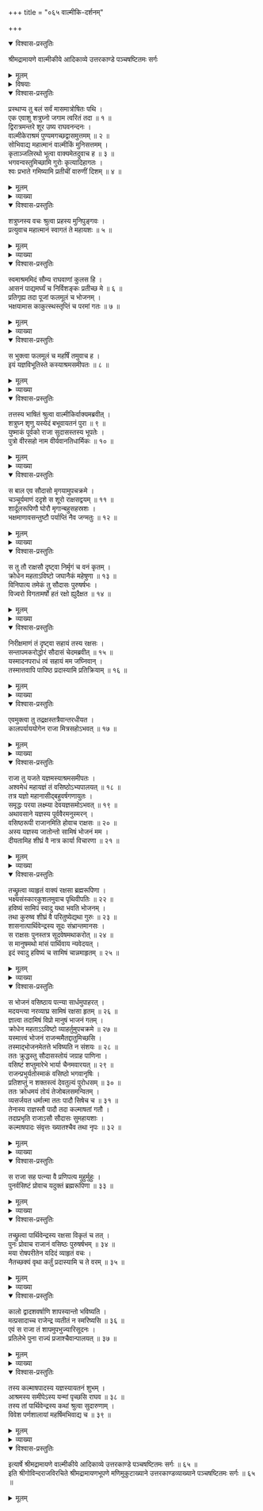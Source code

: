+++
title = "०६५ वाल्मीकि-दर्शनम्"

+++

<details open><summary>विश्वास-प्रस्तुतिः</summary>

श्रीमद्रामायणे वाल्मीकीये आदिकाव्ये उत्तरकाण्डे पञ्चषष्टितमः सर्गः
</details>

<details><summary>मूलम्</summary>

श्रीमद्रामायणे वाल्मीकीये आदिकाव्ये उत्तरकाण्डे पञ्चषष्टितमः सर्गः
</details>

<details><summary>विषयाः</summary>

मार्गवशाद् वाल्मीक्य्-आश्रमं गतेन शत्रुघ्नेन  
तं प्रति स-प्रणामं तत्रत्य-याज्ञिय-चिह्न-दर्शनेन तत्-कर्तृ-प्रश्नः ॥ १ ॥  
तेन तं प्रति कल्माष-पाद-नामक--सौदास-वृत्त-कथन-पूर्वकं  
तत्-प्रदेशस्य तद्-यज्ञ-भूमित्वोक्तिः ॥ २ ॥  
शत्रुघ्नेन वाल्मीक्य्-अनुज्ञया पर्ण-शाला-प्रवेशः ॥ ३ ॥
</details>

<details open><summary>विश्वास-प्रस्तुतिः</summary>

प्रस्थाप्य तु बलं सर्वं मासमात्रोषितः पथि ।  
एक एवाशु शत्रुघ्नो जगाम त्वरितं तदा ॥ १ ॥  
द्विरात्रमन्तरे शूर उष्य राघवनन्दनः ।  
वाल्मीकेराश्रमं पुण्यमगच्छद्वासमुत्तमम् ॥ २ ॥  
सोभिवाद्य महात्मानं वाल्मीकिं मुनिसत्तमम् ।  
कृताञ्जलिरथो भूत्वा वाक्यमेतदुवाच ह ॥ ३ ॥  
भगवन्वस्तुमिच्छामि गुरोः कृत्यादिहागतः ।  
श्वः प्रभाते गमिष्यामि प्रतीचीं वारुणीं दिशम् ॥ ४ ॥
</details>

<details><summary>मूलम्</summary>

प्रस्थाप्य तु बलं सर्वं मासमात्रोषितः पथि ।  
एक एवाशु शत्रुघ्नो जगाम त्वरितं तदा ॥ १ ॥  
द्विरात्रमन्तरे शूर उष्य राघवनन्दनः ।  
वाल्मीकेराश्रमं पुण्यमगच्छद्वासमुत्तमम् ॥ २ ॥  
सोभिवाद्य महात्मानं वाल्मीकिं मुनिसत्तमम् ।  
कृताञ्जलिरथो भूत्वा वाक्यमेतदुवाच ह ॥ ३ ॥  
भगवन्वस्तुमिच्छामि गुरोः कृत्यादिहागतः ।  
श्वः प्रभाते गमिष्यामि प्रतीचीं वारुणीं दिशम् ॥ ४ ॥
</details>

<details><summary>व्याख्या</summary>

रामेण यथाज्ञप्तगमनं संग्रहेणोक्त्वा अयोध्यातो द्विरात्रगमनानन्तरवृत्तमाह – भगवन्निति ॥ वारुणीं वरुणपालितां । दारुणांदिशमिति पाठे दारुणां लवणाधिष्ठितत्वादितिभावः ॥ ४ ॥
</details>

<details open><summary>विश्वास-प्रस्तुतिः</summary>

शत्रुघ्नस्य वचः श्रुत्वा प्रहस्य मुनिपुङ्गवः ।  
प्रत्युवाच महात्मानं स्वागतं ते महायशः ॥ ५ ॥
</details>

<details><summary>मूलम्</summary>

शत्रुघ्नस्य वचः श्रुत्वा प्रहस्य मुनिपुङ्गवः ।  
प्रत्युवाच महात्मानं स्वागतं ते महायशः ॥ ५ ॥
</details>

<details><summary>व्याख्या</summary>

प्रहस्येति । अनिवेदितमपि शत्रुघ्नागमननिमित्तं ज्ञातव्यमित्यभिप्रायः ॥ ५ ॥
</details>

<details open><summary>विश्वास-प्रस्तुतिः</summary>

स्वमाश्रममिदं सौम्य राघवाणां कुलस हि ।  
आसनं पाद्यमर्घ्यं च निर्विशङ्कः प्रतीच्छ मे ॥ ६ ॥  
प्रतिगृह्य तदा पूजां फलमूलं च भोजनम् ।  
भक्षयामास काकुत्स्थस्तृप्तिं च परमां गतः ॥ ७ ॥
</details>

<details><summary>मूलम्</summary>

स्वमाश्रममिदं सौम्य राघवाणां कुलस हि ।  
आसनं पाद्यमर्घ्यं च निर्विशङ्कः प्रतीच्छ मे ॥ ६ ॥  
प्रतिगृह्य तदा पूजां फलमूलं च भोजनम् ।  
भक्षयामास काकुत्स्थस्तृप्तिं च परमां गतः ॥ ७ ॥
</details>

<details><summary>व्याख्या</summary>

राघवाणां कुलस्य स्वं स्वभूतम् ॥ ६-७ ॥
</details>

<details open><summary>विश्वास-प्रस्तुतिः</summary>

स भुक्त्वा फलमूलं च महर्षिं तमुवाच ह ।  
इयं यज्ञविभूतिस्ते कस्याश्रमसमीपतः ॥ ८ ॥
</details>

<details><summary>मूलम्</summary>

स भुक्त्वा फलमूलं च महर्षिं तमुवाच ह ।  
इयं यज्ञविभूतिस्ते कस्याश्रमसमीपतः ॥ ८ ॥
</details>

<details><summary>व्याख्या</summary>

इयं यज्ञविभूतिस्ते कस्याश्रमसमीपत इति । तवाश्रमसमीपतः इयं वर्तमाना यज्ञविभूतिः यदस्य समृद्धिः । कस्य यजमानस्य ॥ ८ ॥
</details>

<details open><summary>विश्वास-प्रस्तुतिः</summary>

तत्तस्य भाषितं श्रुत्वा वाल्मीकिर्वाक्यमब्रवीत् ।  
शत्रुघ्न शृणु यस्येदं बभूवायतनं पुरा ॥ ९ ॥  
युष्माकं पूर्वको राजा सुदासस्तस्य भूपतेः ।  
पुत्रो वीरसहो नाम वीर्यवानतिधार्मिकः ॥ १० ॥
</details>

<details><summary>मूलम्</summary>

तत्तस्य भाषितं श्रुत्वा वाल्मीकिर्वाक्यमब्रवीत् ।  
शत्रुघ्न शृणु यस्येदं बभूवायतनं पुरा ॥ ९ ॥  
युष्माकं पूर्वको राजा सुदासस्तस्य भूपतेः ।  
पुत्रो वीरसहो नाम वीर्यवानतिधार्मिकः ॥ १० ॥
</details>

<details><summary>व्याख्या</summary>

आयतनं यज्ञायतनम् ॥ ९-१० ॥
</details>

<details open><summary>विश्वास-प्रस्तुतिः</summary>

स बाल एव सौदासो मृगयामुपचक्रमे ।  
चञ्चूर्यमाणं ददृशे स शूरो राक्षसद्वयम् ॥ ११ ॥  
शार्दूलरूपिणौ घोरौ मृगान्बहुसहस्रशः ।  
भक्षमाणावसन्तुष्टौ पर्याप्तिं नैव जग्मतुः ॥ १२ ॥
</details>

<details><summary>मूलम्</summary>

स बाल एव सौदासो मृगयामुपचक्रमे ।  
चञ्चूर्यमाणं ददृशे स शूरो राक्षसद्वयम् ॥ ११ ॥  
शार्दूलरूपिणौ घोरौ मृगान्बहुसहस्रशः ।  
भक्षमाणावसन्तुष्टौ पर्याप्तिं नैव जग्मतुः ॥ १२ ॥
</details>

<details><summary>व्याख्या</summary>

चञ्चूर्यमाणं मुहुर्मुहुश्चरन्तं । चरतेर्यङन्ताच्छानच् । उत्परस्यातः इत्युत्त्वम् ॥ ११-१२ ॥
</details>

<details open><summary>विश्वास-प्रस्तुतिः</summary>

स तु तौ राक्षसौ दृष्ट्वा निर्मृगं च वनं कृतम् ।  
क्रोधेन महताऽविष्टो जघानैकं महेषुणा ॥ १३ ॥  
विनिपात्य तमेकं तु सौदासः पुरुषर्षभः ।  
विज्वरो विगतामर्षो हतं रक्षो ह्युदैक्षत ॥ १४ ॥
</details>

<details><summary>मूलम्</summary>

स तु तौ राक्षसौ दृष्ट्वा निर्मृगं च वनं कृतम् ।  
क्रोधेन महताऽविष्टो जघानैकं महेषुणा ॥ १३ ॥  
विनिपात्य तमेकं तु सौदासः पुरुषर्षभः ।  
विज्वरो विगतामर्षो हतं रक्षो ह्युदैक्षत ॥ १४ ॥
</details>

<details><summary>व्याख्या</summary>

निर्मृगं कृतं वनं च दृष्ट्वेत्यनुकर्षः ॥ १३-१४ ॥
</details>

<details open><summary>विश्वास-प्रस्तुतिः</summary>

निरीक्षमाणं तं दृष्ट्वा सहायं तस्य रक्षसः ।  
सन्तापमकरोद्धोरं सौदासं चेदमब्रवीत् ॥ १५ ॥  
यस्मादनपराधं त्वं सहायं मम जघ्निवान् ।  
तस्मात्तवापि पापिष्ठ प्रदास्यामि प्रतिक्रियाम् ॥ १६ ॥
</details>

<details><summary>मूलम्</summary>

निरीक्षमाणं तं दृष्ट्वा सहायं तस्य रक्षसः ।  
सन्तापमकरोद्धोरं सौदासं चेदमब्रवीत् ॥ १५ ॥  
यस्मादनपराधं त्वं सहायं मम जघ्निवान् ।  
तस्मात्तवापि पापिष्ठ प्रदास्यामि प्रतिक्रियाम् ॥ १६ ॥
</details>

<details><summary>व्याख्या</summary>

निरीक्षमाणं स्वसहायभूतं द्वितीयरक्षो निरीक्षमाणं प्रथमरक्षो दृष्ट्वा ॥ १५-१६ ॥
</details>

<details open><summary>विश्वास-प्रस्तुतिः</summary>

एवमुक्त्वा तु तद्रक्षस्तत्रैवान्तरधीयत ।  
कालपर्याययोगेन राजा मित्रसहोऽभवत् ॥ १७ ॥
</details>

<details><summary>मूलम्</summary>

एवमुक्त्वा तु तद्रक्षस्तत्रैवान्तरधीयत ।  
कालपर्याययोगेन राजा मित्रसहोऽभवत् ॥ १७ ॥
</details>

<details><summary>व्याख्या</summary>

कालपर्याययोगेन बहुकालातिवाहजकर्मयोगेन । युक्तोऽभवत् ॥ १७ ॥
</details>

<details open><summary>विश्वास-प्रस्तुतिः</summary>

राजा तु यजते यज्ञमस्याश्रमसमीपतः ।  
अश्वमेधं महायज्ञं तं वसिष्ठोऽभ्यपालयत् ॥ १८ ॥  
तत्र यज्ञो महानासीद्बहुवर्षगणायुतः ।  
समृद्धः परया लक्ष्म्या देवयज्ञसमोऽभवत् ॥ १९ ॥  
अथावसाने यज्ञस्य पूर्ववैरमनुस्मरन् ।  
वसिष्ठरूपी राजानमिति होवाच राक्षसः ॥ २० ॥  
अस्य यज्ञस्य जातोन्तो सामिषं भोजनं मम ।  
दीयतामिह शीघ्रं वै नात्र कार्या विचारणा ॥ २१ ॥
</details>

<details><summary>मूलम्</summary>

राजा तु यजते यज्ञमस्याश्रमसमीपतः ।  
अश्वमेधं महायज्ञं तं वसिष्ठोऽभ्यपालयत् ॥ १८ ॥  
तत्र यज्ञो महानासीद्बहुवर्षगणायुतः ।  
समृद्धः परया लक्ष्म्या देवयज्ञसमोऽभवत् ॥ १९ ॥  
अथावसाने यज्ञस्य पूर्ववैरमनुस्मरन् ।  
वसिष्ठरूपी राजानमिति होवाच राक्षसः ॥ २० ॥  
अस्य यज्ञस्य जातोन्तो सामिषं भोजनं मम ।  
दीयतामिह शीघ्रं वै नात्र कार्या विचारणा ॥ २१ ॥
</details>

<details><summary>व्याख्या</summary>

अस्याश्रमसमीपत इति । अस्याश्रमस्येत्यविभक्तिकनिर्देशः ॥ १८-२१ ॥
</details>

<details open><summary>विश्वास-प्रस्तुतिः</summary>

तच्छ्रुत्वा व्याहृतं वाक्यं रक्षसा ब्रह्मरूपिणा ।  
भक्ष्यसंस्कारकुशलमुवाच पृथिवीपतिः ॥ २२ ॥  
हविष्यं सामिपं स्वादु यथा भवति भोजनम् ।  
तथा कुरुष्व शीघ्रं वै परितुष्येद्यथा गुरुः ॥ २३ ॥  
शासनात्पार्थिवेन्द्रस्य सूदः संभ्रान्तमानसः ।  
स राक्षसः पुनस्तत्र सूदवेषमथाकरोत् ॥ २४ ॥  
स मानुषमथो मांसं पार्थिवाय न्यवेदयत् ।  
इदं स्वादु हविष्यं च सामिषं चान्नमाहृतम् ॥ २५ ॥
</details>

<details><summary>मूलम्</summary>

तच्छ्रुत्वा व्याहृतं वाक्यं रक्षसा ब्रह्मरूपिणा ।  
भक्ष्यसंस्कारकुशलमुवाच पृथिवीपतिः ॥ २२ ॥  
हविष्यं सामिपं स्वादु यथा भवति भोजनम् ।  
तथा कुरुष्व शीघ्रं वै परितुष्येद्यथा गुरुः ॥ २३ ॥  
शासनात्पार्थिवेन्द्रस्य सूदः संभ्रान्तमानसः ।  
स राक्षसः पुनस्तत्र सूदवेषमथाकरोत् ॥ २४ ॥  
स मानुषमथो मांसं पार्थिवाय न्यवेदयत् ।  
इदं स्वादु हविष्यं च सामिषं चान्नमाहृतम् ॥ २५ ॥
</details>

<details><summary>व्याख्या</summary>

भक्ष्यसंस्कारकुशलमुवाचेति । भोजनार्थमिति शेषः ॥ २२-२५ ॥
</details>

<details open><summary>विश्वास-प्रस्तुतिः</summary>

स भोजनं वसिष्ठाय पत्न्या सार्धमुपाहरत् ।  
मदयन्त्या नरव्याघ्र सामिषं रक्षसा हृतम् ॥ २६ ॥  
ज्ञात्वा तदामिषं विप्रो मानुषं भाजनं गतम् ।  
क्रोधेन महताऽऽविष्टो व्याहर्तुमुपचक्रमे ॥ २७ ॥  
यस्मात्त्वं भोजनं राजन्ममैतद्दातुमिच्छसि ।  
तस्माद्भोजनमेतत्ते भविष्यति न संशयः ॥ २८ ॥  
ततः क्रुद्धस्तु सौदासस्तोयं जग्राह पाणिना ।  
वसिष्टं शप्तुमारेभे भार्या चैनमवारयत् ॥ २९ ॥  
राजन्प्रभुर्यतोस्माकं वसिष्ठो भगवानृषिः ।  
प्रतिशप्तुं न शक्तस्त्वं देवतुल्यं पुरोधसम् ॥ ३० ॥  
ततः क्रोधमयं तोयं तेजोबलसमन्वितम् ।  
व्यसर्जयत धर्मात्मा ततः पादौ सिषेच च ॥ ३१ ॥  
तेनास्य राज्ञस्तौ पादौ तदा कल्माषतां गतौ ।  
तदाप्रभृति राजाऽसौ सौदासः सुमहायशाः ।  
कल्माषपादः संवृत्तः ख्यातश्चैव तथा नृपः ॥ ३२ ॥
</details>

<details><summary>मूलम्</summary>

स भोजनं वसिष्ठाय पत्न्या सार्धमुपाहरत् ।  
मदयन्त्या नरव्याघ्र सामिषं रक्षसा हृतम् ॥ २६ ॥  
ज्ञात्वा तदामिषं विप्रो मानुषं भाजनं गतम् ।  
क्रोधेन महताऽऽविष्टो व्याहर्तुमुपचक्रमे ॥ २७ ॥  
यस्मात्त्वं भोजनं राजन्ममैतद्दातुमिच्छसि ।  
तस्माद्भोजनमेतत्ते भविष्यति न संशयः ॥ २८ ॥  
ततः क्रुद्धस्तु सौदासस्तोयं जग्राह पाणिना ।  
वसिष्टं शप्तुमारेभे भार्या चैनमवारयत् ॥ २९ ॥  
राजन्प्रभुर्यतोस्माकं वसिष्ठो भगवानृषिः ।  
प्रतिशप्तुं न शक्तस्त्वं देवतुल्यं पुरोधसम् ॥ ३० ॥  
ततः क्रोधमयं तोयं तेजोबलसमन्वितम् ।  
व्यसर्जयत धर्मात्मा ततः पादौ सिषेच च ॥ ३१ ॥  
तेनास्य राज्ञस्तौ पादौ तदा कल्माषतां गतौ ।  
तदाप्रभृति राजाऽसौ सौदासः सुमहायशाः ।  
कल्माषपादः संवृत्तः ख्यातश्चैव तथा नृपः ॥ ३२ ॥
</details>

<details><summary>व्याख्या</summary>

मयन्त्या राजपत्न्या ॥ २६-३२ ॥
</details>

<details open><summary>विश्वास-प्रस्तुतिः</summary>

स राजा सह पत्न्या वै प्रणिपत्य मुहुर्मुहुः ।  
पुनर्वसिष्टं प्रोवाच यदुक्तं ब्रह्मरूपिणा ॥ ३३ ॥
</details>

<details><summary>मूलम्</summary>

स राजा सह पत्न्या वै प्रणिपत्य मुहुर्मुहुः ।  
पुनर्वसिष्टं प्रोवाच यदुक्तं ब्रह्मरूपिणा ॥ ३३ ॥
</details>

<details><summary>व्याख्या</summary>

ब्रह्मरूपिणा वसिष्ठरूपधरेण यदुक्तं तद्वचो वसिष्टं प्रति प्रोवाच ॥ ३३ ॥
</details>

<details open><summary>विश्वास-प्रस्तुतिः</summary>

तच्छ्रुत्वा पार्थिवेन्द्रस्य रक्षसा विकृतं च तत् ।  
पुनः प्रोवाच राजानं वसिष्ठः पुरुषर्षभम् ॥ ३४ ॥  
मया रोषपरीतेन यदिदं व्याहृतं वचः ।  
नैतच्छक्यं वृथा कर्तुं प्रदास्यामि च ते वरम् ॥ ३५ ॥
</details>

<details><summary>मूलम्</summary>

तच्छ्रुत्वा पार्थिवेन्द्रस्य रक्षसा विकृतं च तत् ।  
पुनः प्रोवाच राजानं वसिष्ठः पुरुषर्षभम् ॥ ३४ ॥  
मया रोषपरीतेन यदिदं व्याहृतं वचः ।  
नैतच्छक्यं वृथा कर्तुं प्रदास्यामि च ते वरम् ॥ ३५ ॥
</details>

<details><summary>व्याख्या</summary>

तत् पार्थिवेन्द्रस्य प्रणिपातवाक्यं रक्षोविकृतं च श्रुत्वा । रक्षसाधिकृतमिति पाठे अधिकृतं राजद्वेषमाश्रित्य कृतम् ॥ ३४-३५ ॥
</details>

<details open><summary>विश्वास-प्रस्तुतिः</summary>

कालो द्वादशवर्षाणि शापस्यान्तो भविष्यति ।  
मत्प्रसादाच्च राजेन्द्र व्यतीतं न स्मरिष्यसि ॥ ३६ ॥  
एवं स राजा तं शापमुपभुज्यारिसूदनः ।  
प्रतिलेभे पुना राज्यं प्रजाश्चैवान्पालयत् ॥ ३७ ॥
</details>

<details><summary>मूलम्</summary>

कालो द्वादशवर्षाणि शापस्यान्तो भविष्यति ।  
मत्प्रसादाच्च राजेन्द्र व्यतीतं न स्मरिष्यसि ॥ ३६ ॥  
एवं स राजा तं शापमुपभुज्यारिसूदनः ।  
प्रतिलेभे पुना राज्यं प्रजाश्चैवान्पालयत् ॥ ३७ ॥
</details>

<details><summary>व्याख्या</summary>

व्यतीतं न स्मरिष्यसि । मया हठाच्छतं न मनसि कुर्वित्यर्थः ॥ ३६-३७ ॥
</details>

<details open><summary>विश्वास-प्रस्तुतिः</summary>

तस्य कल्माषपादस्य यज्ञस्यायतनं शुभम् ।  
आश्रमस्य समीपेऽस्य यन्मां पृच्छसि राघव ॥ ३८ ॥  
तस्य तां पार्थिवेन्द्रस्य कथां श्रुत्वा सुदारुणाम् ।  
विवेश पर्णशालायां महर्षिमभिवाद्य च ॥ ३९ ॥
</details>

<details><summary>मूलम्</summary>

तस्य कल्माषपादस्य यज्ञस्यायतनं शुभम् ।  
आश्रमस्य समीपेऽस्य यन्मां पृच्छसि राघव ॥ ३८ ॥  
तस्य तां पार्थिवेन्द्रस्य कथां श्रुत्वा सुदारुणाम् ।  
विवेश पर्णशालायां महर्षिमभिवाद्य च ॥ ३९ ॥
</details>

<details><summary>व्याख्या</summary>

कल्मापपाद इति तस्य नामान्तरं । शापानन्तरं मित्रसहः कुपितः सन् वसिष्ठं शप्तुं जलमाददे । स्वयमेव मां नियुज्य कथं पुनः स्वयमेव कुप्यतीति । तदा तद्भार्या समागत्य सर्वथा गुरुर्न प्रतिशापार्ह इति प्रतिषिद्धवती । ततो राजा तद्वचः साध्विति मत्वा शापाय गृहीतं जलं स्वपादे प्रक्षिप्तवान् । तदाप्रभृति कल्मापपादनामाभवत् । कल्माषं कोपगृहीतशाप -जलकृतनीलरूपता ॥ ३८-३९ ॥
</details>

<details open><summary>विश्वास-प्रस्तुतिः</summary>

इत्यार्षे श्रीमद्रामायणे वाल्मीकीये आदिकाव्ये उत्तरकाण्डे पञ्चषष्टितमः सर्गः ॥ ६५ ॥  
इति श्रीगोविन्दराजविरचिते श्रीमद्रामायणभूपणे मणिमुकुटाख्याने उत्तरकाण्डव्याख्याने पञ्चषष्टितमः सर्गः ॥ ६५ ॥
</details>

<details><summary>मूलम्</summary>

इत्यार्षे श्रीमद्रामायणे वाल्मीकीये आदिकाव्ये उत्तरकाण्डे पञ्चषष्टितमः सर्गः ॥ ६५ ॥  
इति श्रीगोविन्दराजविरचिते श्रीमद्रामायणभूपणे मणिमुकुटाख्याने उत्तरकाण्डव्याख्याने पञ्चषष्टितमः सर्गः ॥ ६५ ॥
</details>


